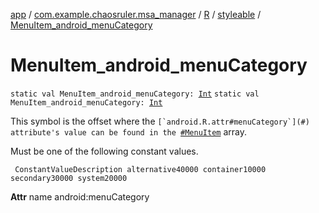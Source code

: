 [app](../../../index.md) / [com.example.chaosruler.msa_manager](../../index.md) / [R](../index.md) / [styleable](index.md) / [MenuItem_android_menuCategory](.)

# MenuItem_android_menuCategory

`static val MenuItem_android_menuCategory: `[`Int`](https://kotlinlang.org/api/latest/jvm/stdlib/kotlin/-int/index.html)
`static val MenuItem_android_menuCategory: `[`Int`](https://kotlinlang.org/api/latest/jvm/stdlib/kotlin/-int/index.html)

This symbol is the offset where the ``[`android.R.attr#menuCategory`](#) attribute's value can be found in the ``[`#MenuItem`](-menu-item.md) array.

Must be one of the following constant values.

     ConstantValueDescription alternative40000 container10000 secondary30000 system20000

**Attr**
name android:menuCategory

